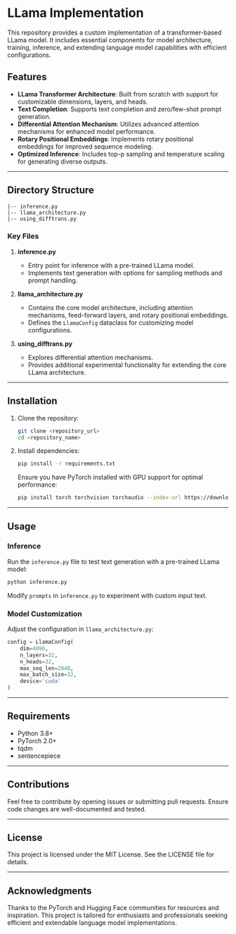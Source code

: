 # LLama Implementation

This repository provides a custom implementation of a transformer-based LLama model. It includes essential components for model architecture, training, inference, and extending language model capabilities with efficient configurations.

## Features

- **LLama Transformer Architecture**: Built from scratch with support for customizable dimensions, layers, and heads.
- **Text Completion**: Supports text completion and zero/few-shot prompt generation.
- **Differential Attention Mechanism**: Utilizes advanced attention mechanisms for enhanced model performance.
- **Rotary Positional Embeddings**: Implements rotary positional embeddings for improved sequence modeling.
- **Optimized Inference**: Includes top-p sampling and temperature scaling for generating diverse outputs.

---

## Directory Structure

```
|-- inference.py
|-- llama_architecture.py
|-- using_difftrans.py
```

### Key Files

1. **inference.py**
   - Entry point for inference with a pre-trained LLama model.
   - Implements text generation with options for sampling methods and prompt handling.

2. **llama_architecture.py**
   - Contains the core model architecture, including attention mechanisms, feed-forward layers, and rotary positional embeddings.
   - Defines the `LlamaConfig` dataclass for customizing model configurations.

3. **using_difftrans.py**
   - Explores differential attention mechanisms.
   - Provides additional experimental functionality for extending the core LLama architecture.

---

## Installation

1. Clone the repository:
   ```bash
   git clone <repository_url>
   cd <repository_name>
   ```

2. Install dependencies:
   ```bash
   pip install -r requirements.txt
   ```

   Ensure you have PyTorch installed with GPU support for optimal performance:
   ```bash
   pip install torch torchvision torchaudio --index-url https://download.pytorch.org/whl/cu117
   ```

---

## Usage

### Inference
Run the `inference.py` file to test text generation with a pre-trained LLama model:
```bash
python inference.py
```
Modify `prompts` in `inference.py` to experiment with custom input text.

### Model Customization
Adjust the configuration in `llama_architecture.py`:
```python
config = LlamaConfig(
    dim=4096,
    n_layers=32,
    n_heads=32,
    max_seq_len=2048,
    max_batch_size=32,
    device='cuda'
)
```

---

## Requirements

- Python 3.8+
- PyTorch 2.0+
- tqdm
- sentencepiece

---

## Contributions

Feel free to contribute by opening issues or submitting pull requests. Ensure code changes are well-documented and tested.

---

## License

This project is licensed under the MIT License. See the LICENSE file for details.

---

## Acknowledgments

Thanks to the PyTorch and Hugging Face communities for resources and inspiration. This project is tailored for enthusiasts and professionals seeking efficient and extendable language model implementations.

